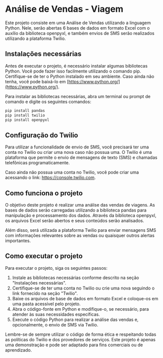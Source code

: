 # Análise de Vendas - Viagem

Este projeto consiste em uma Análise de Vendas utilizando a linguagem Python. Nele, serão abertas 6 bases de dados em formato Excel com o auxílio da biblioteca openpyxl, e também envios de SMS serão realizados utilizando a plataforma Twilio.

## Instalações necessárias

Antes de executar o projeto, é necessário instalar algumas bibliotecas Python. Você pode fazer isso facilmente utilizando o comando pip. Certifique-se de ter o Python instalado em seu ambiente. Caso ainda não tenha, você pode baixá-lo em [https://www.python.org/](https://www.python.org/).

Para instalar as bibliotecas necessárias, abra um terminal ou prompt de comando e digite os seguintes comandos:

```bash
pip install pandas
pip install twilio
pip install openpyxl
```

## Configuração do Twilio
Para utilizar a funcionalidade de envio de SMS, você precisará ter uma conta no Twilio ou criar uma nova caso não possua uma. O Twilio é uma plataforma que permite o envio de mensagens de texto (SMS) e chamadas telefônicas programaticamente.

Caso ainda não possua uma conta no Twilio, você pode criar uma acessando o link: https://console.twilio.com.

## Como funciona o projeto
O objetivo deste projeto é realizar uma análise das vendas de viagens. As bases de dados serão carregadas utilizando a biblioteca pandas para manipulação e processamento dos dados. Através da biblioteca openpyxl, os arquivos Excel serão abertos e seus conteúdos serão analisados.

Além disso, será utilizada a plataforma Twilio para enviar mensagens SMS com informações relevantes sobre as vendas ou quaisquer outros alertas importantes.

## Como executar o projeto

Para executar o projeto, siga os seguintes passos:

1. Instale as bibliotecas necessárias conforme descrito na seção "Instalações necessárias".
2. Certifique-se de ter uma conta no Twilio ou crie uma nova seguindo o link fornecido na seção "Twilio".
3. Baixe os arquivos de base de dados em formato Excel e coloque-os em uma pasta acessível pelo projeto.
4. Abra o código-fonte em Python e modifique-o, se necessário, para atender às suas necessidades específicas.
5. Execute o código Python para realizar a análise das vendas e, opcionalmente, o envio de SMS via Twilio.

Lembre-se de sempre utilizar o código de forma ética e respeitando todas as políticas do Twilio e dos provedores de serviços. Este projeto é apenas uma demonstração e pode ser adaptado para fins comerciais ou de aprendizado.
